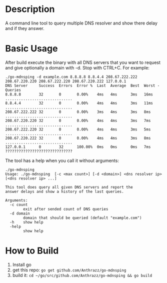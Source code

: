 # Description

A command line tool to query multiple DNS resolver and show there delay and if they answer.

# Basic Usage

After build execute the binary with all DNS servers that you want to request and give optionally a domain with -d. Stop with CTRL+C. For example:

```
./go-mdnsping -d example.com 8.8.8.8 8.8.4.4 208.67.222.222 208.67.220.220 208.67.222.220 208.67.220.222 127.0.0.1
DNS Server     Success  Errors  Error %  Last  Average  Best  Worst - Queries
8.8.8.8        32       0       0.00%    4ms   4ms      3ms   16ms    ..............................
8.8.4.4        32       0       0.00%    4ms   4ms      3ms   11ms    ..............................
208.67.222.222 32       0       0.00%    3ms   4ms      3ms   8ms     ..............................
208.67.220.220 32       0       0.00%    4ms   4ms      3ms   7ms     ..............................
208.67.222.220 32       0       0.00%    4ms   4ms      3ms   5ms     ..............................
208.67.220.222 32       0       0.00%    4ms   4ms      3ms   8ms     ..............................
127.0.0.1      0        32      100.00%  0ms   0ms      0ms   7ms     ??????????????????????????????
```

The tool has a help when you call it without arguments:

```
./go-mdnsping
Usage: ./go-mdnsping  [-c <max count>] [-d <domain>] <dns resolver ip> [<dns resolver ip> ...]

This tool does query all given DNS servers and report the
answer delays and show a history of the last queries.

Arguments:
  -c count
        exit after sended count of DNS queries
  -d domain
        domain that should be queried (default "example.com")
  -h    show help
  -help
        show help
```

# How to Build

1. Install go
2. get this repo: `go get github.com/Anthrazz/go-mdnsping`
3. build it: `cd ~/go/src/github.com/Anthrazz/go-mdnsping && go build`
